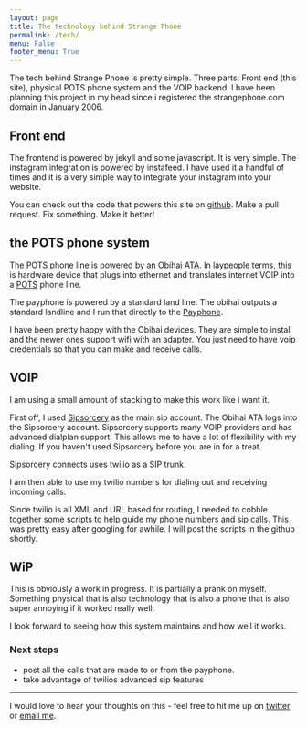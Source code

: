 ```yaml
---
layout: page
title: The technology behind Strange Phone
permalink: /tech/
menu: False
footer_menu: True
---
```


The tech behind Strange Phone is pretty simple. Three parts: Front end (this site), physical POTS phone system and the VOIP backend.  I have been planning this project in my head since i registered the strangephone.com domain in January 2006. 

## Front end

The frontend is powered by jekyll and some javascript. It is very simple. The instagram integration is powered by instafeed. I have used it a handful of times and it is a very simple way to integrate your instagram into your website. 

You can check out the code that powers this site on [github](https://github.com/harperreed/strangephone.com). Make a pull request. Fix something. Make it better! 

## the POTS phone system

The POTS phone line is powered by an [Obihai](https://en.wikipedia.org/wiki/Obihai_Technology) [ATA](https://en.wikipedia.org/wiki/Analog_telephone_adapter). In laypeople terms, this is hardware device that plugs into ethernet and translates internet VOIP into a [POTS](https://en.wikipedia.org/wiki/Plain_old_telephone_service) phone line. 

The payphone is powered by a standard land line. The obihai outputs a standard landline and I run that directly to the [Payphone](https://en.wikipedia.org/wiki/Payphone#United_States). 

I have been pretty happy with the Obihai devices. They are simple to install and the newer ones support wifi with an adapter. You just need to have voip credentials so that you can make and receive calls. 

## VOIP

I am using a small amount of stacking to make this work like i want it. 

First off, I used [Sipsorcery](http://sipsorcery.com) as the main sip account. The Obihai ATA logs into the Sipsorcery account. Sipsorcery supports many VOIP providers and has advanced dialplan support. This allows me to have a lot of flexibility with my dialing. If you haven't used Sipsorcery before you are in for a treat. 

Sipsorcery connects uses twilio as a SIP trunk. 

I am then able to use my twilio numbers for dialing out and receiving incoming calls. 

Since twilio is all XML and URL based for routing, I needed to cobble together some scripts to help guide my phone numbers and sip calls. This was pretty easy after googling for awhile. I will post the scripts in the github shortly. 

## WiP

This is obviously a work in progress. It is partially a prank on myself. Something physical that is also technology that is also a phone that is also super annoying if it worked really well. 

I look forward to seeing how this system maintains and how well it works. 

### Next steps

* post all the calls that are made to or from the payphone. 
* take advantage of twilios advanced sip features

----

I would love to hear your thoughts on this - feel free to hit me up on [twitter](https://twitter.com/intent/tweet?in_reply_to=877695400760705024&related=harper&text=I+have+a+comment+about+this+strange+payphones?) or [email me](mailto:harper@nata2.org). 

